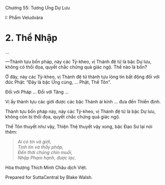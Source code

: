  

Chương 55: Tương Ưng Dự Lưu

I: Phẩm Veludvàra

# 2\. Thể Nhập

…

—Thành tựu bốn pháp, này các Tỷ-kheo, vị Thánh đệ tử là bậc Dự lưu, không có thối đọa, quyết chắc chứng quả giác ngộ. Thế nào là bốn?

Ở đây, này các Tỷ-kheo, vị Thánh đệ tử thành tựu lòng tin bất động đối với đức Phật: “Ðây là bậc Ứng cúng, … Phật, Thế Tôn”.

Ðối với Pháp … Ðối với Tăng …

Vị ấy thành tựu các giới được các bậc Thánh ái kính … đưa đến Thiền định.

Thành tựu bốn pháp này, này các Tỷ-kheo, vị Thánh đệ tử là bậc Dự lưu, không còn bị thối đọa, quyết chắc chứng quả giác ngộ.

Thế Tôn thuyết như vậy, Thiện Thệ thuyết vậy xong, bậc Ðạo Sư lại nói thêm:

> _Ai có tín và giới,  
> Tịnh tín và thấy pháp,  
> Ðến thời chúng chín muồi,  
> Nhập Phạm hạnh, được lạc._

Hòa thượng Thích Minh Châu dịch Việt.

Prepared for SuttaCentral by Blake Walsh.